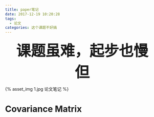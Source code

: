 ```yaml
---
title: paper笔记
date: 2017-12-19 10:20:28
tags:
  - 论文
categories: 这个课题不好搞
---
```

<p align="center"><font size="24"><strong>课题虽难，起步也慢<br/>但</strong></font></p>
{% asset_img 1.jpg 论文笔记 %}
<!-- more -->

# Covariance Matrix
